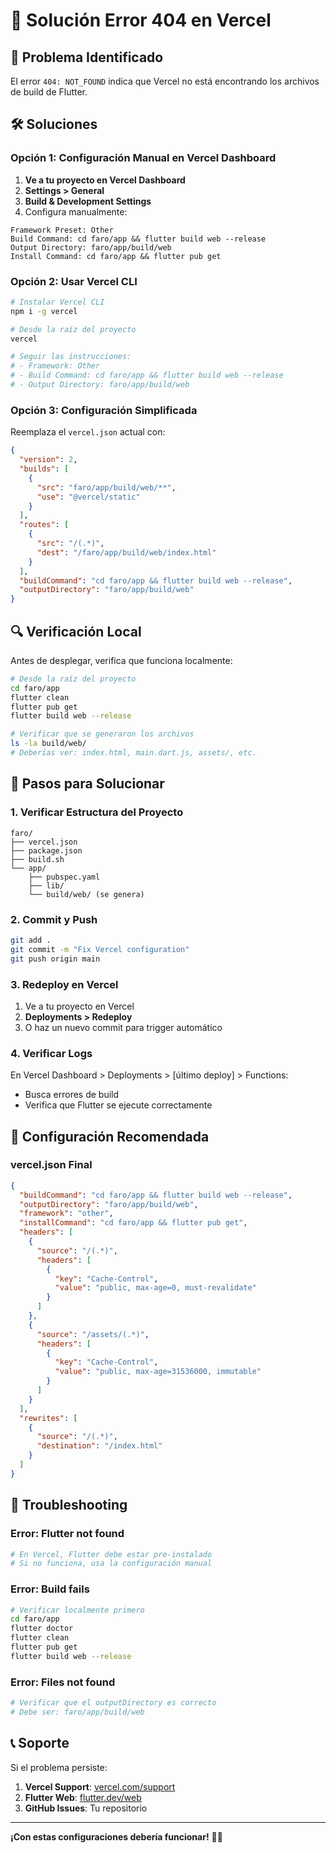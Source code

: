 # 🔧 Solución Error 404 en Vercel

## 🚨 Problema Identificado

El error `404: NOT_FOUND` indica que Vercel no está encontrando los archivos de build de Flutter.

## 🛠️ Soluciones

### **Opción 1: Configuración Manual en Vercel Dashboard**

1. **Ve a tu proyecto en Vercel Dashboard**
2. **Settings > General**
3. **Build & Development Settings**
4. Configura manualmente:

```
Framework Preset: Other
Build Command: cd faro/app && flutter build web --release
Output Directory: faro/app/build/web
Install Command: cd faro/app && flutter pub get
```

### **Opción 2: Usar Vercel CLI**

```bash
# Instalar Vercel CLI
npm i -g vercel

# Desde la raíz del proyecto
vercel

# Seguir las instrucciones:
# - Framework: Other
# - Build Command: cd faro/app && flutter build web --release
# - Output Directory: faro/app/build/web
```

### **Opción 3: Configuración Simplificada**

Reemplaza el `vercel.json` actual con:

```json
{
  "version": 2,
  "builds": [
    {
      "src": "faro/app/build/web/**",
      "use": "@vercel/static"
    }
  ],
  "routes": [
    {
      "src": "/(.*)",
      "dest": "/faro/app/build/web/index.html"
    }
  ],
  "buildCommand": "cd faro/app && flutter build web --release",
  "outputDirectory": "faro/app/build/web"
}
```

## 🔍 Verificación Local

Antes de desplegar, verifica que funciona localmente:

```bash
# Desde la raíz del proyecto
cd faro/app
flutter clean
flutter pub get
flutter build web --release

# Verificar que se generaron los archivos
ls -la build/web/
# Deberías ver: index.html, main.dart.js, assets/, etc.
```

## 🚀 Pasos para Solucionar

### **1. Verificar Estructura del Proyecto**
```
faro/
├── vercel.json
├── package.json
├── build.sh
└── app/
    ├── pubspec.yaml
    ├── lib/
    └── build/web/ (se genera)
```

### **2. Commit y Push**
```bash
git add .
git commit -m "Fix Vercel configuration"
git push origin main
```

### **3. Redeploy en Vercel**
1. Ve a tu proyecto en Vercel
2. **Deployments > Redeploy**
3. O haz un nuevo commit para trigger automático

### **4. Verificar Logs**
En Vercel Dashboard > Deployments > [último deploy] > Functions:
- Busca errores de build
- Verifica que Flutter se ejecute correctamente

## 🎯 Configuración Recomendada

### **vercel.json Final**
```json
{
  "buildCommand": "cd faro/app && flutter build web --release",
  "outputDirectory": "faro/app/build/web",
  "framework": "other",
  "installCommand": "cd faro/app && flutter pub get",
  "headers": [
    {
      "source": "/(.*)",
      "headers": [
        {
          "key": "Cache-Control",
          "value": "public, max-age=0, must-revalidate"
        }
      ]
    },
    {
      "source": "/assets/(.*)",
      "headers": [
        {
          "key": "Cache-Control",
          "value": "public, max-age=31536000, immutable"
        }
      ]
    }
  ],
  "rewrites": [
    {
      "source": "/(.*)",
      "destination": "/index.html"
    }
  ]
}
```

## 🔧 Troubleshooting

### **Error: Flutter not found**
```bash
# En Vercel, Flutter debe estar pre-instalado
# Si no funciona, usa la configuración manual
```

### **Error: Build fails**
```bash
# Verificar localmente primero
cd faro/app
flutter doctor
flutter clean
flutter pub get
flutter build web --release
```

### **Error: Files not found**
```bash
# Verificar que el outputDirectory es correcto
# Debe ser: faro/app/build/web
```

## 📞 Soporte

Si el problema persiste:

1. **Vercel Support**: [vercel.com/support](https://vercel.com/support)
2. **Flutter Web**: [flutter.dev/web](https://flutter.dev/web)
3. **GitHub Issues**: Tu repositorio

---

**¡Con estas configuraciones debería funcionar!** 🚀✨
